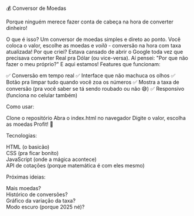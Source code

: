 💰 Conversor de Moedas

Porque ninguém merece fazer conta de cabeça na hora de converter dinheiro!

O que é isso?
Um conversor de moedas simples e direto ao ponto. Você coloca o valor, escolhe as moedas e *voilà* - conversão na hora com taxa atualizada!
Por que criei?
Estava cansado de abrir o Google toda vez que precisava converter Real pra Dólar (ou vice-versa). Aí pensei: "Por que não fazer o meu próprio?" E aqui estamos!
Features que funcionam:

✅ Conversão em tempo real
✅ Interface que não machuca os olhos
✅ Botão pra limpar tudo quando você zoa os números
✅ Mostra a taxa de conversão (pra você saber se tá sendo roubado ou não 😅)
✅ Responsivo (funciona no celular também)

Como usar:

Clone o repositório
Abra o index.html no navegador
Digite o valor, escolha as moedas
Profit! 💸

Tecnologias:

HTML (o basicão)<br>
CSS (pra ficar bonito)<br>
JavaScript (onde a mágica acontece)<br>
API de cotações (porque matemática é com eles mesmo)<br>

Próximas ideias:

Mais moedas?<br>
Histórico de conversões?<br>
Gráfico da variação da taxa?<br>
Modo escuro (porque 2025 né)?<br>
